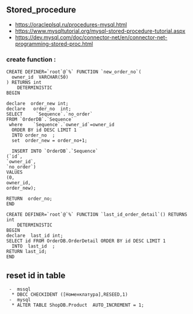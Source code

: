 ## Stored_procedure
- https://oracleplsql.ru/procedures-mysql.html
- https://www.mysqltutorial.org/mysql-stored-procedure-tutorial.aspx
- https://dev.mysql.com/doc/connector-net/en/connector-net-programming-stored-proc.html

### create function  :

```  create function new_order_no() :
CREATE DEFINER=`root`@`%` FUNCTION `new_order_no`(
  owner_id  VARCHAR(50)
) RETURNS int
    DETERMINISTIC
BEGIN

declare  order_new int;
declare   order_no  int;
SELECT     `Sequence`.`no_order`   
FROM `OrderDB`.`Sequence`
 where    `Sequence`.`owner_id`=owner_id
  ORDER BY id DESC LIMIT 1
  INTO order_no  ;
  set  order_new = order_no+1;
  
  INSERT INTO `OrderDB`.`Sequence`
(`id`,
`owner_id`,
`no_order`)
VALUES
(0,
owner_id,
order_new);

RETURN  order_no;
END
```

```  create fuction  last_id()
CREATE DEFINER=`root`@`%` FUNCTION `last_id_order_detail`() RETURNS int
    DETERMINISTIC
BEGIN
declare  last_id int;
SELECT id FROM OrderDB.OrderDetail ORDER BY id DESC LIMIT 1
  INTO  last_id  ;
RETURN last_id;
END
```

##   reset  id in table  
     -  mssql
      * DBCC CHECKIDENT ([Номенклатура],RESEED,1)
     -  mysql 
      * ALTER TABLE ShopDB.Product  AUTO_INCREMENT = 1;